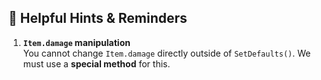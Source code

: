 ﻿## 🧠 Helpful Hints & Reminders

1. **`Item.damage` manipulation**  
  You cannot change `Item.damage` directly outside of `SetDefaults()`. We must use a **special method** for this.
